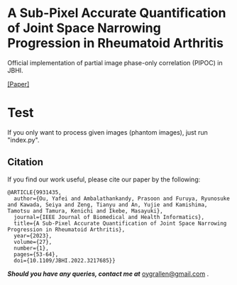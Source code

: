 # A Sub-Pixel Accurate Quantification of Joint Space Narrowing Progression in Rheumatoid Arthritis

Official implementation of partial image phase-only correlation (PIPOC) in JBHI.

[[Paper]](https://ieeexplore.ieee.org/abstract/document/9931435)


# Test

If you only want to process given images (phantom images), just run "index.py".

## Citation

If you find our work useful, please cite our paper by the following:
```
@ARTICLE{9931435,
  author={Ou, Yafei and Ambalathankandy, Prasoon and Furuya, Ryunosuke and Kawada, Seiya and Zeng, Tianyu and An, Yujie and Kamishima, Tamotsu and Tamura, Kenichi and Ikebe, Masayuki},
  journal={IEEE Journal of Biomedical and Health Informatics},
  title={A Sub-Pixel Accurate Quantification of Joint Space Narrowing Progression in Rheumatoid Arthritis},
  year={2023},
  volume={27},
  number={1},
  pages={53-64},
  doi={10.1109/JBHI.2022.3217685}}
```
***Should you have any queries, contact me at***  oygrallen@gmail.com .